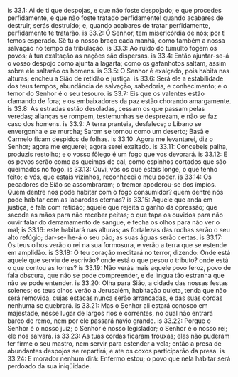 is 33.1: Ai de ti que despojas, e que não foste despojado; e que procedes perfidamente, e que não foste tratado perfidamente! quando acabares de destruir, serás destruído; e, quando acabares de tratar perfidamente, perfidamente te tratarão.
is 33.2: Ó Senhor, tem misericórdia de nós; por ti temos esperado. Sê tu o nosso braço cada manhã, como também a nossa salvação no tempo da tribulação.
is 33.3: Ao ruído do tumulto fogem os povos; à tua exaltação as nações são dispersas.
is 33.4: Então ajuntar-se-á o vosso despojo como ajunta a lagarta; como os gafanhotos saltam, assim sobre ele saltarão os homens.
is 33.5: O Senhor é exalçado, pois habita nas alturas; encheu a Sião de retidão e justiça.
is 33.6: Será ele a estabilidade dos teus tempos, abundância de salvação, sabedoria, e conhecimento; e o temor do Senhor é o seu tesouro.
is 33.7: Eis que os valentes estão clamando de fora; e os embaixadores da paz estão chorando amargamente.
is 33.8: As estradas estão desoladas, cessam os que passam pelas veredas; alianças se rompem, testemunhas se desprezam, e não se faz caso dos homens.
is 33.9: A terra pranteia, desfalece; o Líbano se envergonha e se murcha; Sarom se tornou como um deserto; Basã e Carmelo ficam despidos de folhas.
is 33.10: Agora me levantarei, diz o Senhor; agora me erguerei; agora serei exaltado.
is 33.11: Concebeis palha, produzis restolho; e o vosso fôlego é um fogo que vos devorará.
is 33.12: E os povos serão como as queimas de cal, como espinhos cortados que são queimados no fogo.
is 33.13: Ouvi, vós os que estais longe, o que tenho feito; e vós, que estais vizinhos, reconhecei o meu poder.
is 33.14: Os pecadores de Sião se assombraram; o tremor apoderou-se dos ímpios. Quem dentre nós pode habitar com o fogo consumidor? quem dentre nós pode habitar com as labaredas eternas?
is 33.15: Aquele que anda em justiça, e fala com retidão; aquele que rejeita o ganho da opressão; que sacode as mãos para não receber peitas; o que tapa os ouvidos para não ouvir falar do derramamento de sangue, e fecha os olhos para não ver o mal;
is 33.16: este habitará nas alturas; as fortalezas das rochas serão o seu alto refúgio; dar-se-lhe-á o seu pão; as suas águas serão certas.
is 33.17: Os teus olhos verão o rei na sua formosura, e verão a terra que se estende em amplidão.
is 33.18: O teu coração meditará no terror, dizendo: Onde está aquele que serviu de escrivão? onde está o que pesou o tributo? onde está o que contou as torres?
is 33.19: Não verás mais aquele povo feroz, povo de fala obscura, que não se pode compreender, e de língua tão estranha que não se pode entender.
is 33.20: Olha para Sião, a cidade das nossas festas solenes; os teus olhos verão a Jerusalém, habitação quieta, tenda que não será removida, cujas estacas nunca serão arrancadas, e das suas cordas nenhuma se quebrará.
is 33.21: Mas o Senhor ali estará conosco em majestade, nesse lugar de largos rios e correntes, no qual não entrará barco de remo, nem por ele passará navio grande.
is 33.22: Porque o Senhor é o nosso juiz; o Senhor é nosso legislador; o Senhor é o nosso rei; ele nos salvará.
is 33.23: As tuas cordas ficaram frouxas; elas não puderam ter firme o seu mastro, nem servir para estender a vela; então a presa de abundantes despojos se repartirá; e ate os coxos participarão da presa.
is 33.24: E morador nenhum dirá: Enfermo estou; o povo que nela habitar será perdoado da sua iniqüidade.

